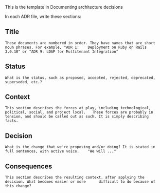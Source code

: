 This is the template in Documenting architecture decisions

In each ADR file, write these sections:

## Title
	These documents are numbered in order. They have names that are short noun phrases. For example, "ADR 1: 	Deployment on Ruby on Rails 3.0.10" or "ADR 9: LDAP for Multitenant Integration"

## Status
	What is the status, such as proposed, accepted, rejected, deprecated, superseded, etc.?

## Context
	This section describes the forces at play, including technological, political, social, and project local. 	These forces are probably in tension, and should be called out as such. It is simply describing facts.

## Decision
	What is the change that we're proposing and/or doing? It is stated in full sentences, with active voice. 	"We will ..."

## Consequences
	This section describes the resulting context, after applying the decision. What becomes easier or more 		difficult to do because of this change?
